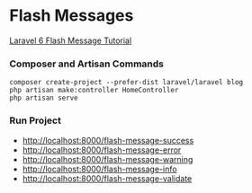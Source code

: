 # Flash Messages

[Laravel 6 Flash Message Tutorial](https://www.itsolutionstuff.com/post/laravel-6-flash-message-tutorialexample.html)

### Composer and Artisan Commands
```shell script
composer create-project --prefer-dist laravel/laravel blog
php artisan make:controller HomeController
php artisan serve
```

### Run Project
* [http://localhost:8000/flash-message-success](http://localhost:8000/flash-message-success)
* [http://localhost:8000/flash-message-error](http://localhost:8000/flash-message-error)
* [http://localhost:8000/flash-message-warning](http://localhost:8000/flash-message-warning)
* [http://localhost:8000/flash-message-info](http://localhost:8000/flash-message-info)
* [http://localhost:8000/flash-message-validate](http://localhost:8000/flash-message-validate)
